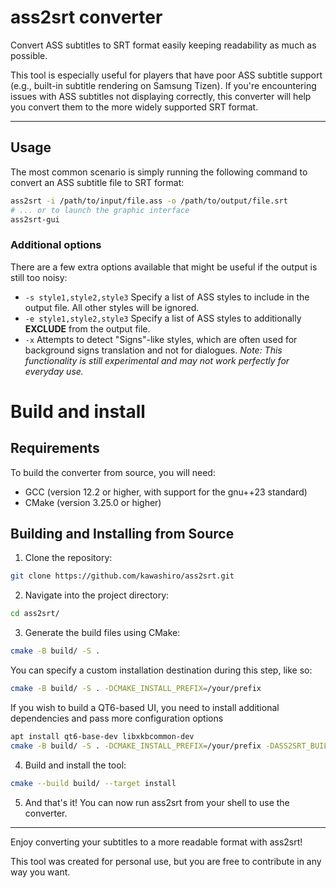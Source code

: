 # ass2srt converter

Convert ASS subtitles to SRT format easily keeping readability as much as possible.

This tool is especially useful for players that have poor ASS subtitle support (e.g., built-in subtitle rendering on Samsung Tizen).
If you're encountering issues with ASS subtitles not displaying correctly, this converter will help you convert them to the more widely supported SRT format.

---

## Usage

The most common scenario is simply running the following command to convert an ASS subtitle file to SRT format:

```bash
ass2srt -i /path/to/input/file.ass -o /path/to/output/file.srt
# ... or to launch the graphic interface
ass2srt-gui
```

### Additional options

There are a few extra options available that might be useful if the output is still too noisy:

* `-s style1,style2,style3`
Specify a list of ASS styles to include in the output file. All other styles will be ignored.
* `-e style1,style2,style3`
Specify a list of ASS styles to additionally **EXCLUDE** from the output file.
* `-x`
Attempts to detect "Signs"-like styles, which are often used for background signs translation and not for dialogues.
_Note: This functionality is still experimental and may not work perfectly for everyday use._

# Build and install

## Requirements

To build the converter from source, you will need:

* GCC (version 12.2 or higher, with support for the gnu++23 standard)
* CMake (version 3.25.0 or higher)

## Building and Installing from Source

1. Clone the repository:
```bash
git clone https://github.com/kawashiro/ass2srt.git
```
2. Navigate into the project directory:
```bash
cd ass2srt/
```
3. Generate the build files using CMake:
```bash
cmake -B build/ -S .
```
You can specify a custom installation destination during this step, like so:
```bash
cmake -B build/ -S . -DCMAKE_INSTALL_PREFIX=/your/prefix
```
If you wish to build a QT6-based UI, you need to install additional dependencies and pass more configuration options
```bash
apt install qt6-base-dev libxkbcommon-dev
cmake -B build/ -S . -DCMAKE_INSTALL_PREFIX=/your/prefix -DASS2SRT_BUILD_UI=true
```
4. Build and install the tool:
```bash
cmake --build build/ --target install
```
5. And that's it! You can now run ass2srt from your shell to use the converter.

---

Enjoy converting your subtitles to a more readable format with ass2srt!

This tool was created for personal use, but you are free to contribute in any way you want.
